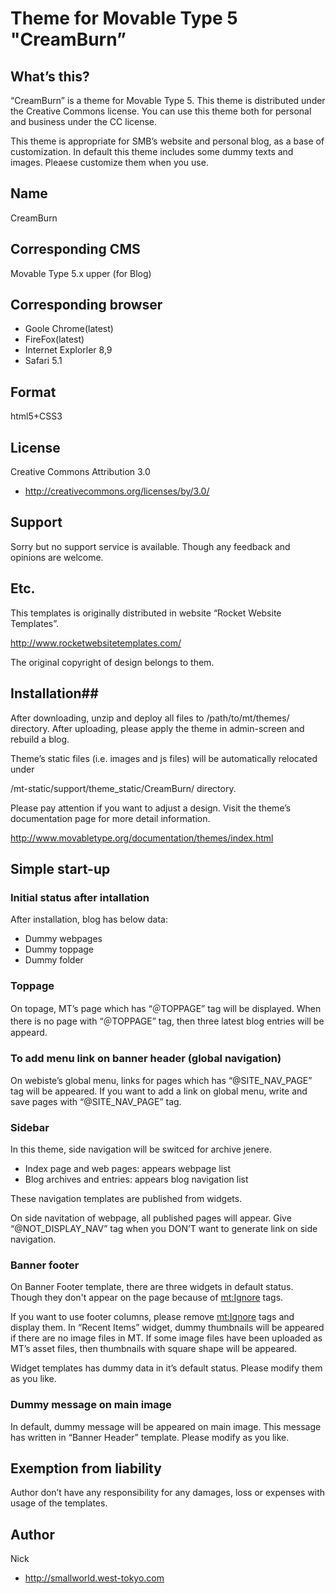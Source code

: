 # Theme for Movable Type 5 "CreamBurn” #

## What’s this? ##
“CreamBurn” is a theme for Movable Type 5. This theme is distributed under the Creative Commons license. You can use this theme both for personal and business under the CC license.

This theme is appropriate for SMB’s website and personal blog, as a base of customization. In default this theme includes some dummy texts and images. Pleaese customize them when you use.

## Name ##
CreamBurn

## Corresponding CMS ##
Movable Type 5.x upper
(for Blog)

## Corresponding browser ##
* Goole Chrome(latest)
* FireFox(latest)
* Internet Explorler 8,9
* Safari 5.1

## Format ##
html5+CSS3

## License ##
Creative Commons Attribution 3.0
* http://creativecommons.org/licenses/by/3.0/

## Support ##
Sorry but no support service is available. 
Though any feedback and opinions are welcome.

## Etc. ##
This templates is originally distributed in website “Rocket Website Templates”.

http://www.rocketwebsitetemplates.com/

The original copyright of design belongs to them.

## Installation##
After downloading, unzip and deploy all files to /path/to/mt/themes/ directory.  After uploading, please apply the theme in admin-screen and rebuild a blog.

Theme’s static files (i.e. images and js files) will be automatically relocated under

/mt-static/support/theme_static/CreamBurn/ directory.  

Please pay attention if you want to adjust a design.  Visit the theme’s documentation page for more detail information.

http://www.movabletype.org/documentation/themes/index.html


## Simple start-up ##

### Initial status after intallation ###

After installation, blog has below data:
* Dummy webpages
* Dummy toppage
* Dummy folder

### Toppage ###
On topage, MT’s page which has “＠TOPPAGE” tag will be displayed.  When there is no page with “＠TOPPAGE” tag, then three latest blog entries will be appeard.

### To add menu link on banner header (global navigation) ###
On webiste’s global menu, links for pages which has “@SITE_NAV_PAGE” tag will be appeared. If you want to add a link on global menu, write and save pages with “@SITE_NAV_PAGE” tag.

### Sidebar ###
In this theme, side navigation will be switced for archive jenere.
* Index page and web pages: appears webpage list
* Blog archives and entries: appears blog navigation list

These navigation templates are published from widgets.

On side navitation of webpage, all published pages will appear. Give “@NOT_DISPLAY_NAV” tag when you DON’T want to generate link on side navigation.

### Banner footer ###

On Banner Footer template, there are three widgets in default status. Though they don't appear on the page because of <mt:Ignore> tags.

If you want to use footer columns, please remove <mt:Ignore> tags and display them.
In “Recent Items” widget, dummy thumbnails will be appeared if there are no image files in MT.
If some image files have been uploaded as MT’s asset files, then thumbnails with square shape will be appeared.

Widget templates has dummy data in it’s default status. Please modify them as you like.

### Dummy message on main image ###
In default, dummy message will be appeared on main image. This message has written in “Banner Header” template. Please modify as you like.

## Exemption from liability ##
Author don’t have any responsibility for any damages, loss or expenses with usage of the templates. 

## Author ##
Nick
* http://smallworld.west-tokyo.com